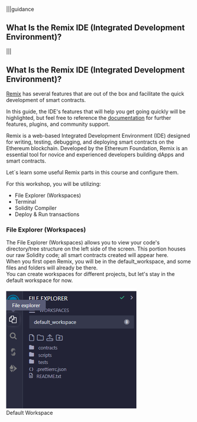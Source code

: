 |||guidance

## What Is the Remix IDE (Integrated Development Environment)?

|||


## What Is the Remix IDE (Integrated Development Environment)?

[Remix](https://remix.ethereum.org/) has several features that are out of the box and facilitate the quick development of smart contracts. 

In this guide, the IDE's features​​ that will help you get going quickly will be highlighted, but feel free to reference the [documentation](https://remix-ide.readthedocs.io/) for further features, plugins, and community support.

Remix is a web-based Integrated Development Environment (IDE) designed for writing, testing, debugging, and deploying smart contracts on the Ethereum blockchain. Developed by the Ethereum Foundation, Remix is an essential tool for novice and experienced developers building dApps and smart contracts.

Let´s learn some useful Remix parts in this course and configure them.

For this workshop, you will be utilizing:

* File Explorer (Workspaces)  
* Terminal  
* Solidity Compiler  
* Deploy & Run transactions

### File Explorer (Workspaces)

The File Explorer (Workspaces) allows you to view your code's directory/tree structure on the left side of the screen. This portion houses our raw Solidity code; all smart contracts created will appear here.  
When you first open Remix, you will be in the default\_workspace, and some files and folders will already be there.  
You can create workspaces for different projects, but let's stay in the default workspace for now.

![](.guides/img/03/image2.png)  
Default Workspace
